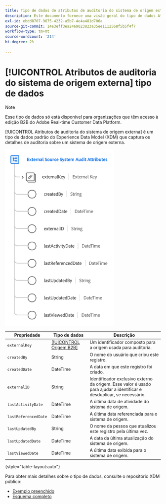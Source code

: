 ```yaml
---
title: Tipo de dados de atributos de auditoria do sistema de origem externa
description: Este documento fornece uma visão geral do tipo de dados Atributos de auditoria do sistema de origem externa Experience Data Model (XDM).
exl-id: ebdd8707-9675-4232-a5b7-4e4a481d706a
source-git-commit: 14e3eff3ea2469023823a35ee1112568f5b5f4f7
workflow-type: tm+mt
source-wordcount: '214'
ht-degree: 2%

---
```


# [!UICONTROL Atributos de auditoria do sistema de origem externa] tipo de dados

>[!NOTE]
>
>Esse tipo de dados só está disponível para organizações que têm acesso à edição B2B do Adobe Real-time Customer Data Platform.

[!UICONTROL Atributos de auditoria do sistema de origem externa] é um tipo de dados padrão do Experience Data Model (XDM) que captura os detalhes de auditoria sobre um sistema de origem externa.

![](../images/data-types/external-source-system-audit-attributes.png)

| Propriedade | Tipo de dados | Descrição |
| --- | --- | --- |
| `externalKey` | [[!UICONTROL Origem B2B]](./b2b-source.md) | Um identificador composto para a origem usada para auditoria. |
| `createdBy` | String | O nome do usuário que criou este registro. |
| `createdDate` | DateTime | A data em que este registro foi criado. |
| `externalID` | String | Identificador exclusivo externo da origem. Esse valor é usado para ajudar a identificar e desduplicar, se necessário. |
| `lastActivityDate` | DateTime | A última data de atividade do sistema de origem. |
| `lastReferencedDate` | DateTime | A última data referenciada para o sistema de origem. |
| `lastUpdatedBy` | String | O nome da pessoa que atualizou este registro pela última vez. |
| `lastUpdatedDate` | DateTime | A data da última atualização do sistema de origem. |
| `lastViewedDate` | DateTime | A última data exibida para o sistema de origem. |

{style="table-layout:auto"}

Para obter mais detalhes sobre o tipo de dados, consulte o repositório XDM público:

* [Exemplo preenchido](https://github.com/adobe/xdm/blob/master/components/datatypes/auditing/external-source-system-audit.example.1.json)
* [Esquema completo](https://github.com/adobe/xdm/blob/master/components/datatypes/auditing/external-source-system-audit.schema.json)
